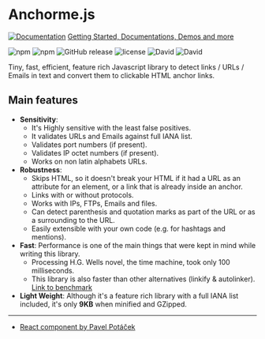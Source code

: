 # Anchorme.js

[![Documentation](http://puu.sh/ukS4g/ccc520ade4.jpg)](http://alexcorvi.github.io/anchorme.js/)
[Getting Started, Documentations, Demos and more](http://alexcorvi.github.io/anchorme.js/)

![npm](https://img.shields.io/npm/dm/anchorme.svg)
![npm](https://img.shields.io/npm/v/anchorme.svg)
![GitHub release](https://img.shields.io/github/release/alexcorvi/anchorme.js.svg)
![license](https://img.shields.io/github/license/alexcorvi/anchorme.js.svg)
![David](https://img.shields.io/david/alexcorvi/anchorme.js.svg)
![David](https://img.shields.io/david/dev/alexcorvi/anchorme.js.svg)

Tiny, fast, efficient, feature rich Javascript library to detect links / URLs / Emails in text and convert them to clickable HTML anchor links.

## Main features

-   **Sensitivity**:
    -   It's Highly sensitive with the least false positives.
    -   It validates URLs and Emails against full IANA list.
    -   Validates port numbers (if present).
    -   Validates IP octet numbers (if present).
    -   Works on non latin alphabets URLs.
-   **Robustness**:
    -   Skips HTML, so it doesn't break your HTML if it had a URL as an attribute for an element, or a link that is already inside an anchor.
    -   Links with or without protocols.
    -   Works with IPs, FTPs, Emails and files.
    -   Can detect parenthesis and quotation marks as part of the URL or as a surrounding to the URL.
    -   Easily extensible with your own code (e.g. for hashtags and mentions).
-   **Fast**: Performance is one of the main things that were kept in mind while writing this library.
    -   Processing H.G. Wells novel, the time machine, took only 100 milliseconds.
    -   This library is also faster than other alternatives (linkify & autolinker). [Link to benchmark](https://alexcorvi.github.io/anchorme.js/benchmark.html)
-   **Light Weight**: Although it's a feature rich library with a full IANA list included, it's only **9KB** when minified and GZipped.

---

-   [React component by Pavel Potáček](https://github.com/potty/react-anchorme)
